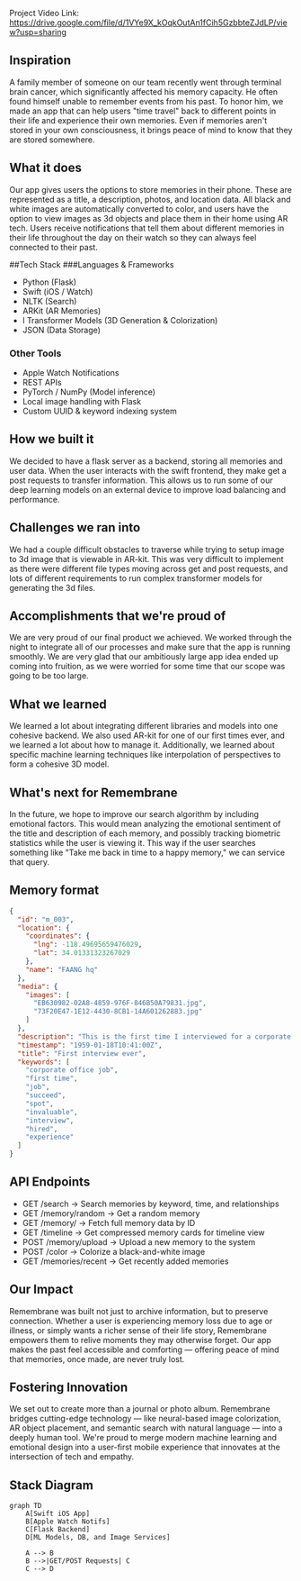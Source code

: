 Project Video Link: https://drive.google.com/file/d/1VYe9X_kOqkOutAn1fCih5GzbbteZJdLP/view?usp=sharing



## Inspiration
A family member of someone on our team recently went through terminal brain cancer, which significantly affected his memory capacity. He often found himself unable to remember events from his past. To honor him, we made an app that can help users "time travel" back to different points in their life and experience their own memories. Even if memories aren't stored in your own consciousness, it brings peace of mind to know that they are stored somewhere.

## What it does
Our app gives users the options to store memories in their phone. These are represented as a title, a description, photos, and location data. All black and white images are automatically converted to color, and users have the option to view images as 3d objects and place them in their home using AR tech. Users receive notifications that tell them about different memories in their life throughout the day on their watch so they can always feel connected to their past.

##Tech Stack
###Languages & Frameworks
-  Python (Flask)
-  Swift (iOS / Watch)
-  NLTK (Search)
- ARKit (AR Memories)
- l Transformer Models (3D Generation & Colorization)
- JSON (Data Storage)

### Other Tools
- Apple Watch Notifications
- REST APIs
- PyTorch / NumPy (Model inference)
- Local image handling with Flask
- Custom UUID & keyword indexing system

## How we built it
We decided to have a flask server as a backend, storing all memories and user data. When the user interacts with the swift frontend, they make get a post requests to transfer information. This allows us to run some of our deep learning models on an external device to improve load balancing and performance.

## Challenges we ran into
We had a couple difficult obstacles to traverse while trying to setup image to 3d image that is viewable in AR-kit. This was very difficult to implement as there were different file types moving across get and post requests, and lots of different requirements to run complex transformer models for generating the 3d files.

## Accomplishments that we're proud of
We are very proud of our final product we achieved. We worked through the night to integrate all of our processes and make sure that the app is running smoothly. We are very glad that our ambitiously large app idea ended up coming into fruition, as we were worried for some time that our scope was going to be too large.

## What we learned
We learned a lot about integrating different libraries and models into one cohesive backend. We also used AR-kit for one of our first times ever, and we learned a lot about how to manage it. Additionally, we learned about specific machine learning techniques like interpolation of perspectives to form a cohesive 3D model.

## What's next for Remembrane
In the future, we hope to improve our search algorithm by including emotional factors. This would mean analyzing the emotional sentiment of the title and description of each memory, and possibly tracking biometric statistics while the user is viewing it. This way if the user searches something like "Take me back in time to a happy memory," we can service that query.

## Memory format
```json
{
  "id": "m_003",
  "location": {
    "coordinates": {
      "lng": -118.49695659476029,
      "lat": 34.01331323267029
    },
    "name": "FAANG hq"
  },
  "media": {
    "images": [
      "EB630982-02A8-4859-976F-846B50A79831.jpg",
      "73F20E47-1E12-4430-8CB1-14A601262883.jpg"
    ]
  },
  "description": "This is the first time I interviewed for a corporate office job. I succeed and I got the job and I was hired on the spot. My experience was invaluable.",
  "timestamp": "1959-01-18T10:41:00Z",
  "title": "First interview ever",
  "keywords": [
    "corporate office job",
    "first time",
    "job",
    "succeed",
    "spot",
    "invaluable",
    "interview",
    "hired",
    "experience"
  ]
}
```

## API Endpoints
- GET    /search                     → Search memories by keyword, time, and relationships
- GET    /memory/random   → Get a random memory
- GET    /memory/<id>         → Fetch full memory data by ID
- GET    /timeline                   → Get compressed memory cards for timeline view
- POST   /memory/upload   → Upload a new memory to the system
- POST   /color                      → Colorize a black-and-white image
- GET    /memories/recent  → Get recently added memories

## Our Impact
Remembrane was built not just to archive information, but to preserve connection. Whether a user is experiencing memory loss due to age or illness, or simply wants a richer sense of their life story, Remembrane empowers them to relive moments they may otherwise forget. Our app makes the past feel accessible and comforting — offering peace of mind that memories, once made, are never truly lost.

## Fostering Innovation
We set out to create more than a journal or photo album. Remembrane bridges cutting-edge technology — like neural-based image colorization, AR object placement, and semantic search with natural language — into a deeply human tool. We're proud to merge modern machine learning and emotional design into a user-first mobile experience that innovates at the intersection of tech and empathy.

## Stack Diagram

```mermaid
graph TD
    A[Swift iOS App]
    B[Apple Watch Notifs]
    C[Flask Backend]
    D[ML Models, DB, and Image Services]

    A --> B
    B -->|GET/POST Requests| C
    C --> D
```
